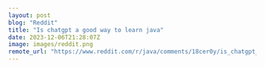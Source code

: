 ```yaml
---
layout: post
blog: "Reddit"
title: "Is chatgpt a good way to learn java"
date: 2023-12-06T21:28:07Z
image: images/reddit.png
remote_url: "https://www.reddit.com/r/java/comments/18cer0y/is_chatgpt_a_good_way_to_learn_java/"
---
```


